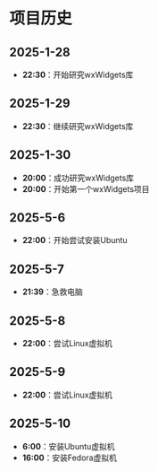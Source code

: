 # 项目历史

## 2025-1-28
- **22:30**：开始研究wxWidgets库

## 2025-1-29
- **22:30**：继续研究wxWidgets库

## 2025-1-30
- **20:00**：成功研究wxWidgets库
- **20:00**：开始第一个wxWidgets项目

## 2025-5-6
- **22:00**：开始尝试安装Ubuntu 

## 2025-5-7
- **21:39**：急救电脑 

## 2025-5-8
- **22:00**：尝试Linux虚拟机 

## 2025-5-9
- **22:00**：尝试Linux虚拟机 

## 2025-5-10
- **6:00**：安装Ubuntu虚拟机
- **16:00**：安装Fedora虚拟机

